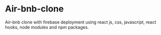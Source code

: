 # Air-bnb-clone
Air-bnb clone with firebase deployment using react js, css, javascript, react hooks, node modules and npm packages.
